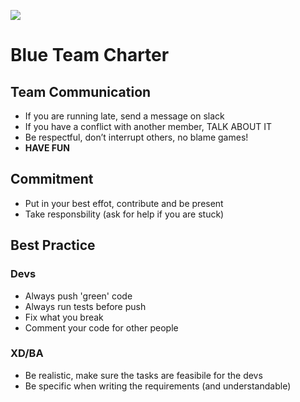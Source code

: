 ![](https://pbs.twimg.com/profile_images/378800000822867536/3f5a00acf72df93528b6bb7cd0a4fd0c.jpeg)
# Blue Team Charter #

## Team Communication ##

* If you are running late, send a message on slack
* If you have a conflict with another member, TALK ABOUT IT
* Be respectful, don’t interrupt others, no blame games!
* __HAVE FUN__

## Commitment ##
* Put in your best effot, contribute and be present
* Take responsbility (ask for help if you are stuck)

## Best Practice ##

### Devs ###

* Always push 'green' code
* Always run tests before push
* Fix what you break
* Comment your code for other people

### XD/BA ###
* Be realistic, make sure the tasks are feasibile for the devs
* Be specific when writing the requirements (and understandable)
